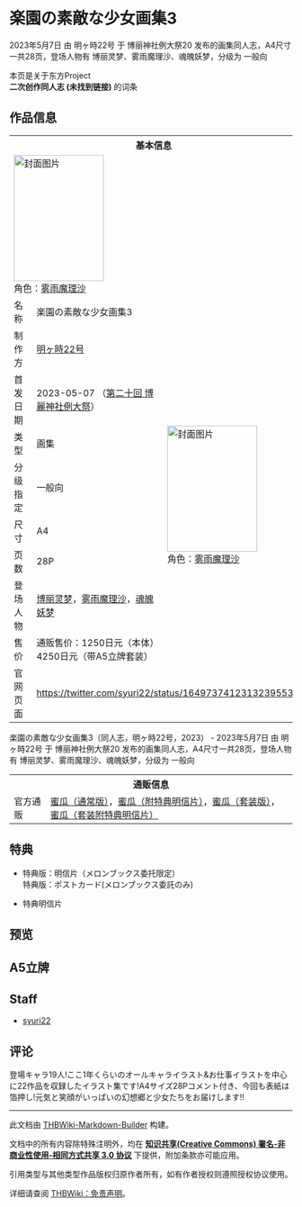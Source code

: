 # 楽園の素敵な少女画集3

<!-- source html: G:\repos\THBWiki-Markdown-Builder\THBWikiMarkdown\Temp\main\e\ee\ns0%3A%E6%A5%BD%E5%9C%92%E3%81%AE%E7%B4%A0%E6%95%B5%E3%81%AA%E5%B0%91%E5%A5%B3%E7%94%BB%E9%9B%863.html -->

2023年5月7日 由 明ヶ時22号 于 博丽神社例大祭20 发布的画集同人志，A4尺寸一共28页，登场人物有 博丽灵梦、雾雨魔理沙、魂魄妖梦，分级为 一般向

本页是关于东方Project  
 **二次创作同人志 (未找到链接)** 的词条
## 作品信息

<table><tbody><tr><th colspan="3">基本信息</th></tr><tr><td class="cover-artwork-mobile" colspan="2"><a href="./文件-楽園の素敵な少女画集3封面.jpg.md" class="image" title="封面图片"><img alt="封面图片" src="https://upload.thwiki.cc/thumb/b/b5/%E6%A5%BD%E5%9C%92%E3%81%AE%E7%B4%A0%E6%95%B5%E3%81%AA%E5%B0%91%E5%A5%B3%E7%94%BB%E9%9B%863%E5%B0%81%E9%9D%A2.jpg/160px-%E6%A5%BD%E5%9C%92%E3%81%AE%E7%B4%A0%E6%95%B5%E3%81%AA%E5%B0%91%E5%A5%B3%E7%94%BB%E9%9B%863%E5%B0%81%E9%9D%A2.jpg" decoding="async" loading="lazy" width="160" height="224" srcset="https://upload.thwiki.cc/thumb/b/b5/%E6%A5%BD%E5%9C%92%E3%81%AE%E7%B4%A0%E6%95%B5%E3%81%AA%E5%B0%91%E5%A5%B3%E7%94%BB%E9%9B%863%E5%B0%81%E9%9D%A2.jpg/239px-%E6%A5%BD%E5%9C%92%E3%81%AE%E7%B4%A0%E6%95%B5%E3%81%AA%E5%B0%91%E5%A5%B3%E7%94%BB%E9%9B%863%E5%B0%81%E9%9D%A2.jpg 1.5x, https://upload.thwiki.cc/thumb/b/b5/%E6%A5%BD%E5%9C%92%E3%81%AE%E7%B4%A0%E6%95%B5%E3%81%AA%E5%B0%91%E5%A5%B3%E7%94%BB%E9%9B%863%E5%B0%81%E9%9D%A2.jpg/319px-%E6%A5%BD%E5%9C%92%E3%81%AE%E7%B4%A0%E6%95%B5%E3%81%AA%E5%B0%91%E5%A5%B3%E7%94%BB%E9%9B%863%E5%B0%81%E9%9D%A2.jpg 2x" data-file-width="800" data-file-height="1122"></a><div class="cover-char">角色：<a href="./雾雨魔理沙.md" title="雾雨魔理沙">雾雨魔理沙</a></div></td>
</tr><tr><td class="label">名称</td><td colspan="2"> 楽園の素敵な少女画集3 </td></tr><tr><td class="label">制作方</td><td><a href="./明ヶ時22号.md" title="明ヶ時22号">明ヶ時22号</a></td><td class="cover-artwork" rowspan="8" style="min-width:224px;"><a href="./文件-楽園の素敵な少女画集3封面.jpg.md" class="image" title="封面图片"><img alt="封面图片" src="https://upload.thwiki.cc/thumb/b/b5/%E6%A5%BD%E5%9C%92%E3%81%AE%E7%B4%A0%E6%95%B5%E3%81%AA%E5%B0%91%E5%A5%B3%E7%94%BB%E9%9B%863%E5%B0%81%E9%9D%A2.jpg/160px-%E6%A5%BD%E5%9C%92%E3%81%AE%E7%B4%A0%E6%95%B5%E3%81%AA%E5%B0%91%E5%A5%B3%E7%94%BB%E9%9B%863%E5%B0%81%E9%9D%A2.jpg" decoding="async" loading="lazy" width="160" height="224" srcset="https://upload.thwiki.cc/thumb/b/b5/%E6%A5%BD%E5%9C%92%E3%81%AE%E7%B4%A0%E6%95%B5%E3%81%AA%E5%B0%91%E5%A5%B3%E7%94%BB%E9%9B%863%E5%B0%81%E9%9D%A2.jpg/239px-%E6%A5%BD%E5%9C%92%E3%81%AE%E7%B4%A0%E6%95%B5%E3%81%AA%E5%B0%91%E5%A5%B3%E7%94%BB%E9%9B%863%E5%B0%81%E9%9D%A2.jpg 1.5x, https://upload.thwiki.cc/thumb/b/b5/%E6%A5%BD%E5%9C%92%E3%81%AE%E7%B4%A0%E6%95%B5%E3%81%AA%E5%B0%91%E5%A5%B3%E7%94%BB%E9%9B%863%E5%B0%81%E9%9D%A2.jpg/319px-%E6%A5%BD%E5%9C%92%E3%81%AE%E7%B4%A0%E6%95%B5%E3%81%AA%E5%B0%91%E5%A5%B3%E7%94%BB%E9%9B%863%E5%B0%81%E9%9D%A2.jpg 2x" data-file-width="800" data-file-height="1122"></a><div class="cover-char">角色：<a href="./雾雨魔理沙.md" title="雾雨魔理沙">雾雨魔理沙</a></div></td>
</tr><tr><td class="label">首发日期</td><td>2023-05-07&#160;（<a href="/展会作品列表?e=%E5%8D%9A%E4%B8%BD%E7%A5%9E%E7%A4%BE%E4%BE%8B%E5%A4%A7%E7%A5%AD%2320">第二十回 博麗神社例大祭</a>）</td></tr><tr><td class="label">类型</td><td>画集</td></tr><tr><td class="label">分级指定</td><td>一般向</td></tr><tr><td class="label">尺寸</td><td>A4</td></tr><tr><td class="label">页数</td><td>28P</td></tr><tr><td class="label">登场人物</td><td><a href="./博丽灵梦.md" title="博丽灵梦">博丽灵梦</a>，<a href="./雾雨魔理沙.md" title="雾雨魔理沙">雾雨魔理沙</a>，<a href="./魂魄妖梦.md" title="魂魄妖梦">魂魄妖梦</a></td></tr><tr><td class="label">售价</td><td>通贩售价：1250日元（本体）4250日元（带A5立牌套装）</td></tr>
<tr><td class="label">官网页面</td><td colspan="2"><a rel="nofollow" class="external free" href="https://twitter.com/syuri22/status/1649737412313239553">https://twitter.com/syuri22/status/1649737412313239553</a></td></tr></tbody></table>

楽園の素敵な少女画集3（同人志，明ヶ時22号，2023） - 2023年5月7日 由 明ヶ時22号 于 博丽神社例大祭20 发布的画集同人志，A4尺寸一共28页，登场人物有 博丽灵梦、雾雨魔理沙、魂魄妖梦，分级为 一般向

<table><tbody><tr><th colspan="3">通贩信息</th></tr><tr><td class="label">官方通贩</td><td colspan="2"><a rel="nofollow" class="external text" href="https://www.melonbooks.co.jp/detail/detail.php?product_id=1911414">蜜瓜（通常版）</a>，<a rel="nofollow" class="external text" href="https://www.melonbooks.co.jp/detail/detail.php?product_id=1911413">蜜瓜（附特典明信片）</a>，<a rel="nofollow" class="external text" href="https://www.melonbooks.co.jp/detail/detail.php?product_id=1897556">蜜瓜（套装版）</a>，<a rel="nofollow" class="external text" href="https://www.melonbooks.co.jp/detail/detail.php?product_id=1897557">蜜瓜（套装附特典明信片）</a></td></tr></tbody></table>


## 特典
- 特典版：明信片（メロンブックス委托限定）  
特典版：ポストカード(メロンブックス委託のみ)

- [](./文件-楽園の素敵な少女画集3特典明信片.jpg.md)特典明信片

## 预览
## A5立牌
  
[](./文件-楽園の素敵な少女画集3套装A5立牌.jpg.md)
  

## Staff
- [syuri22](./syuri22.md)

## 评论
  
登場キャラ19人!ここ1年くらいのオールキャライラスト&amp;お仕事イラストを中心に22作品を収録したイラスト集です!A4サイズ28Pコメント付き、今回も表紙は箔押し!元気と笑顔がいっぱいの幻想郷と少女たちをお届けします!!
  
  
  

  





---

此文档由 [THBWiki-Markdown-Builder](https://github.com/Delsin-Yu/THBWiki-Markdown-Builder) 构建。

文档中的所有内容除特殊注明外，均在 [**知识共享(Creative Commons) 署名-非商业性使用-相同方式共享 3.0 协议**](https://creativecommons.org/licenses/by-sa/3.0/deed.zh-hans) 下提供，附加条款亦可能应用。

引用类型与其他类型作品版权归原作者所有，如有作者授权则遵照授权协议使用。

详细请查阅 [THBWiki：免责声明](https://thbwiki.cc/THBWiki:%E5%85%8D%E8%B4%A3%E5%A3%B0%E6%98%8E)。


